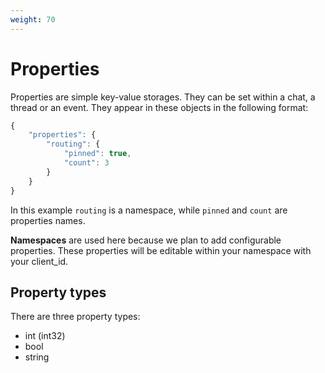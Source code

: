 ```yaml
---
weight: 70
---
```


# Properties

Properties are simple key-value storages. They can be set within a chat, a thread or an event. They appear in these objects in the following format:

```js
{
    "properties": {
        "routing": {
            "pinned": true,
            "count": 3
        }
    }
}
```

In this example `routing` is a namespace, while `pinned` and `count` are properties names.

<div class="callout type-info"><strong>Namespaces</strong> are used here because we plan to add configurable properties. These properties will be editable within your namespace with your client_id.</div>

## Property types

There are three property types:

* int (int32)
* bool
* string

